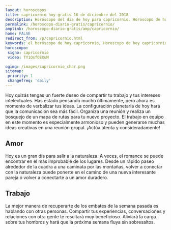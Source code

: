 ```yaml
---
layout: horoscopos
title: capricornio hoy gratis 16 de diciembre del 2018 
description: Horóscopo del dia de hoy para capricornio. Horoscopo de hoy 16 de diciembre del 2018. Las predicciones de amor, trabajo, vida personal gratis.
permalink: /horoscopo-diario-gratis/capricornio/
amplink: /horoscopo-diario-gratis/amp/capricornio/
home: FALSE
redirect_from: /p/capricornio.html
keywords: el horóscopo de hoy capricornio, Horoscopo de hoy capricornio 16 de diciembre del 2018,horóscopo del día,horoscopo del dia de hoy,horoscopo de hoy,horoscopo de hoy capricornio,capricornio hoy,signos zodiacales,horóscopo de hoy,horoscopos de hoy,horoscopo capricornio hoy,horoscopo de capricornio de hoy,horóscopo de hoy capricornio,horoscopos,capricornio de hoy,los horoscopos de hoy,capricornio de hoy,capricornio 16 de diciembre del 2018
horoscopo:
 signo: capricornio
 video: TY1QsfOEXuM

ogimg: /images/capricornio_char.png
sitemap:
 priority: 1
 changefreq: 'daily'
---
```



Hoy quizás tengas un fuerte deseo de compartir tu trabajo y tus intereses intelectuales. Has estado pensando mucho últimamente, pero ahora es momento de verbalizar tus ideas. La configuración planetaria de hoy hará que la comunicación sea más fácil. Organiza una reunión y realiza un bosquejo de un mapa de rutas para tu nuevo proyecto. El trabajo en equipo en este momento es especialmente armonioso y pueden generarse muchas ideas creativas en una reunión grupal. ¡Actúa atenta y consideradamente!

## Amor

Hoy es un gran día para salir a la naturaleza. A veces, el romance se puede encontrar en el más improbable de los lugares. Desde un rápido paseo alrededor de la cuadra a una caminata por las montañas, volver a conectar con la naturaleza puede ponerte en el camino de una nueva interesante pareja o volver a conectarte a un amor duradero.

## Trabajo

La mejor manera de recuperarte de los embates de la semana pasada es hablando con otras personas. Compartir tus experiencias, conversaciones y relaciones con otra gente te resultará muy beneficioso. Aliviará la carga sobre tus hombros y hará que la próxima semana fluya sin sobresaltos.